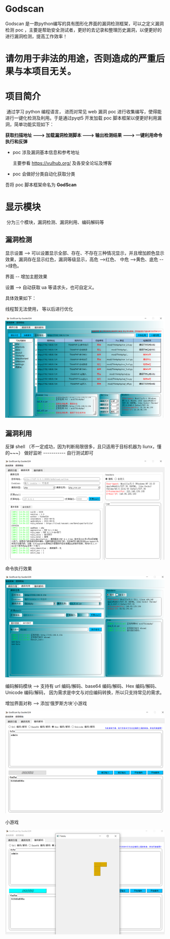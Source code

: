 # Godscan 

Godscan 是一款python编写的具有图形化界面的漏洞检测框架，可以之定义漏洞检测 poc ，主要是帮助安全测试者，更好的去记录和整理历史漏洞，以便更好的进行漏洞检测，提高工作效率！

# 请勿用于非法的用途，否则造成的严重后果与本项目无关。

# 项目简介

​		通过学习 python 编程语言， 进而对常见 web 漏洞 poc 进行收集编写，使得能进行一键化检测及利用。于是通过pyqt5 开发加载 poc 脚本框架以便更好利用漏洞，简单功能实现如下：



**获取扫描地址 ---> 加载漏洞检测脚本 ---> 输出检测结果 ---> 一键利用命令执行和反弹**     



* poc 涉及漏洞基本信息和参考地址   

  主要参看 https://vulhub.org/ 及各安全论坛及博客

* poc 会做好分类自动化获取分类

吾将 poc 脚本框架命名为 **GodScan**



# 显示模块

​		分为三个模块，漏洞检测、漏洞利用、编码解码等



## 漏洞检测

显示设置 --> 可以设置显示全部、存在、不存在三种情况显示，并且增加颜色显示效果，漏洞存在显示红色，漏洞等级显示，高危 -->红色、 中危 -->黄色、底危 -->绿色。

界面 -- 增加主题效果 

设置 --> 自动获取 ua 等请求头，也可自定义。

具体效果如下：

线程暂无法使用， 等以后进行优化

![1](images/1.png)



## 漏洞利用

反弹 shell （不一定成功，因为判断局限很多，且只适用于目标机器为 liunx，懂的~~~）
做好监听 ----------- 自行测试即可

![image-20210917165903978](images/2.png)


命令执行效果

![image-20210917165903978](images/5.png)



编码解码模块 --> 支持有 url 编码/解码、base64 编码/解码、Hex 编码/解码、Unicode 编码/解码， 因为需求是中文与对应编码转换，所以只支持常见的需求。

增加界面对称 --> 添加‘俄罗斯方块’小游戏



![image-20210917165937113](images/3.png)

小游戏

![image-20210917165958281](images/4.png)
